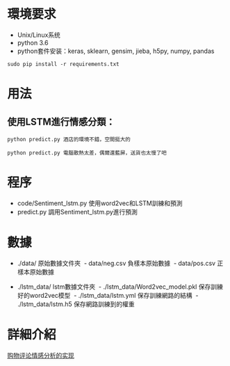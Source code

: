 # 環境要求
- Unix/Linux系统
- python 3.6
- python套件安装：keras, sklearn, gensim, jieba, h5py, numpy, pandas
```
sudo pip install -r requirements.txt
```
# 用法

## 使用LSTM進行情感分類：
```
python predict.py 酒店的環境不錯，空間挺大的
```
```
python predict.py 電腦散熱太差，偶爾還藍屏，送貨也太慢了吧
```
# 程序
- code/Sentiment_lstm.py 使用word2vec和LSTM訓練和預測
- predict.py  調用Sentiment_lstm.py進行預測

# 數據
- ./data/ 原始數據文件夾
  - data/neg.csv 負樣本原始數據
  - data/pos.csv 正樣本原始數據

- ./lstm_data/ lstm數據文件夾
  - ./lstm_data/Word2vec_model.pkl 保存訓練好的word2vec模型
  - ./lstm_data/lstm.yml  保存訓練網路的結構
  - ./lstm_data/lstm.h5  保存網路訓練到的權重

# 詳細介紹

[购物评论情感分析的实现](http://buptldy.github.io/2016/07/20/2016-07-20-sentiment%20analysis/)
